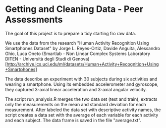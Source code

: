 Getting and Cleaning Data - Peer Assessments
========================================================

The goal of this project is to prepare a tidy starting fro raw data.

We use the data from the research "Human Activity Recognition Using Smartphones Dataset" by Jorge L. Reyes-Ortiz, Davide Anguita, Alessandro Ghio, Luca Oneto (Smartlab - Non Linear Complex Systems Laboratory DITEN - Università degli Studi di Genova) [http://archive.ics.uci.edu/ml/datasets/Human+Activity+Recognition+Using+Smartphones]

The data describe an experiment with 30 subjects during six activities and wearing a smartphone.
Using its embedded accelerometer and gyroscope, they captured 3-axial linear acceleration and 3-axial angular velocity.

The script run_analysis.R merges the two data set (test and train), extracts only the measurements on the mean and standard deviation for each measurement. After labeled the data set with descriptive activity names, the script creates a data set with the average of each variable for each activity and each subject. The data frame is saved in the file "average.txt".